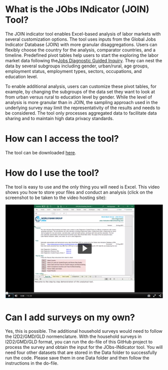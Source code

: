 # What is the JObs INdicator (JOIN) Tool?

The JOIN indicator tool enables Excel-based analysis of labor markets with several customization options. The tool uses inputs from the Global Jobs Indicator Database (JOIN) with more granular disaggregations. Users can flexibly choose the country for the analysis, comparator countries, and a timeline. Predefined pivot tables help users to start the exploring the labor market data following the[Jobs Diagnostic Guided Inquiry](https://openknowledge.worldbank.org/bitstream/handle/10986/33491/Theoretical-Underpinnings-of-Jobs-Diagnostics.pdf?sequence=1&isAllowed=y). They can nest the data by several subgroups including gender, urban/rural, age groups, employment status, employment types, sectors, occupations, and education level. 

To enable additional analysis, users can customize these pivot tables, for example, by changing the subgroups of the data set they want to look at from urban versus rural to education level by gender. While the level of analysis is more granular than in JOIN, the sampling approach used in the underlying survey may limit the representativity of the results and needs to be considered. The tool only processes aggregated data to facilitate data sharing and to maintain high data privacy standards.

# How can I access the tool? 

The tool can be downloaded [here](https://development-data-hub-s3-public.s3.amazonaws.com/ddhfiles/160361/join_benchmarking_tool.zip). 

# How do I use the tool? 

The tool is easy to use and the only thing you will need is Excel. This video shows you how to store your files and conduct an analysis (click on the screenshot to be taken to the video hosting site): 

[![Watch the video](Images/Preview.PNG)](https://1930181.mediaspace.kaltura.com/media/Join+Benchmarking+Tool+with+CC/1_tazfpke3/29528271)


# Can I add surveys on my own? 
Yes, this is possible. The additional household surveys would need to follow the I2D2/GMD/GLD normenclature. With the household surveys in I2D2/GMD/GLD format, you can run the do-file of this GitHub project to process the survey and obtain the input for the JObs-INdicator tool. You will need four other datasets that are stored in the Data folder to successfully run the code. Please save them in one Data folder and then follow the instructions in the do-file. 
